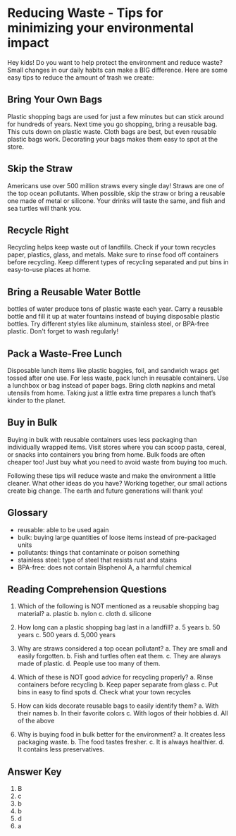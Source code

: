 # Reducing Waste - Tips for minimizing your environmental impact

Hey kids! Do you want to help protect the environment and reduce waste? Small changes in our daily habits can make a BIG difference. Here are some easy tips to reduce the amount of trash we create:

## Bring Your Own Bags

Plastic shopping bags are used for just a few minutes but can stick around for hundreds of years. Next time you go shopping, bring a reusable bag. This cuts down on plastic waste. Cloth bags are best, but even reusable plastic bags work. Decorating your bags makes them easy to spot at the store.

## Skip the Straw

Americans use over 500 million straws every single day! Straws are one of the top ocean pollutants. When possible, skip the straw or bring a reusable one made of metal or silicone. Your drinks will taste the same, and fish and sea turtles will thank you.

## Recycle Right

Recycling helps keep waste out of landfills. Check if your town recycles paper, plastics, glass, and metals. Make sure to rinse food off containers before recycling. Keep different types of recycling separated and put bins in easy-to-use places at home.

## Bring a Reusable Water Bottle

 bottles of water produce tons of plastic waste each year. Carry a reusable bottle and fill it up at water fountains instead of buying disposable plastic bottles. Try different styles like aluminum, stainless steel, or BPA-free plastic. Don't forget to wash regularly!

## Pack a Waste-Free Lunch

Disposable lunch items like plastic baggies, foil, and sandwich wraps get tossed after one use. For less waste, pack lunch in reusable containers. Use a lunchbox or bag instead of paper bags. Bring cloth napkins and metal utensils from home. Taking just a little extra time prepares a lunch that’s kinder to the planet.

## Buy in Bulk

Buying in bulk with reusable containers uses less packaging than individually wrapped items. Visit stores where you can scoop pasta, cereal, or snacks into containers you bring from home. Bulk foods are often cheaper too! Just buy what you need to avoid waste from buying too much.

Following these tips will reduce waste and make the environment a little cleaner. What other ideas do you have? Working together, our small actions create big change. The earth and future generations will thank you!

## Glossary

- reusable: able to be used again
- bulk: buying large quantities of loose items instead of pre-packaged units
- pollutants: things that contaminate or poison something
- stainless steel: type of steel that resists rust and stains
- BPA-free: does not contain Bisphenol A, a harmful chemical

## Reading Comprehension Questions

1. Which of the following is NOT mentioned as a reusable shopping bag material?
   a. plastic
   b. nylon
   c. cloth
   d. silicone

2. How long can a plastic shopping bag last in a landfill?
   a. 5 years
   b. 50 years
   c. 500 years
   d. 5,000 years

3. Why are straws considered a top ocean pollutant?
   a. They are small and easily forgotten.
   b. Fish and turtles often eat them.
   c. They are always made of plastic.
   d. People use too many of them.

4. Which of these is NOT good advice for recycling properly?
   a. Rinse containers before recycling
   b. Keep paper separate from glass
   c. Put bins in easy to find spots
   d. Check what your town recycles

5. How can kids decorate reusable bags to easily identify them?
   a. With their names
   b. In their favorite colors
   c. With logos of their hobbies
   d. All of the above

6. Why is buying food in bulk better for the environment?
   a. It creates less packaging waste.
   b. The food tastes fresher.
   c. It is always healthier.
   d. It contains less preservatives.

## Answer Key

1. B
2. c
3. b
4. b
5. d
6. a
